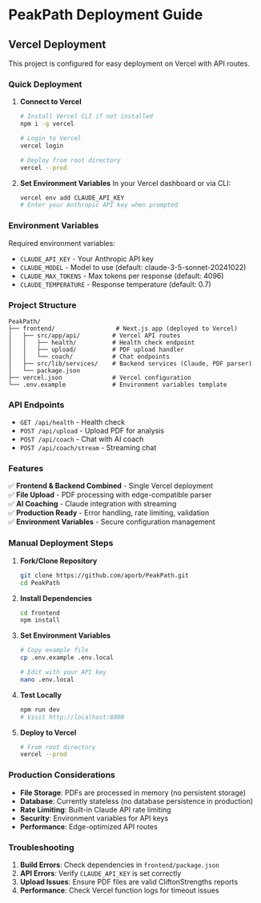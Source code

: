# PeakPath Deployment Guide

## Vercel Deployment

This project is configured for easy deployment on Vercel with API routes.

### Quick Deployment

1. **Connect to Vercel**
   ```bash
   # Install Vercel CLI if not installed
   npm i -g vercel
   
   # Login to Vercel
   vercel login
   
   # Deploy from root directory
   vercel --prod
   ```

2. **Set Environment Variables**
   In your Vercel dashboard or via CLI:
   ```bash
   vercel env add CLAUDE_API_KEY
   # Enter your Anthropic API key when prompted
   ```

### Environment Variables

Required environment variables:

- `CLAUDE_API_KEY` - Your Anthropic API key
- `CLAUDE_MODEL` - Model to use (default: claude-3-5-sonnet-20241022)
- `CLAUDE_MAX_TOKENS` - Max tokens per response (default: 4096)
- `CLAUDE_TEMPERATURE` - Response temperature (default: 0.7)

### Project Structure

```
PeakPath/
├── frontend/                 # Next.js app (deployed to Vercel)
│   ├── src/app/api/         # Vercel API routes
│   │   ├── health/          # Health check endpoint
│   │   ├── upload/          # PDF upload handler
│   │   └── coach/           # Chat endpoints
│   ├── src/lib/services/    # Backend services (Claude, PDF parser)
│   └── package.json
├── vercel.json              # Vercel configuration
└── .env.example             # Environment variables template
```

### API Endpoints

- `GET /api/health` - Health check
- `POST /api/upload` - Upload PDF for analysis  
- `POST /api/coach` - Chat with AI coach
- `POST /api/coach/stream` - Streaming chat

### Features

✅ **Frontend & Backend Combined** - Single Vercel deployment  
✅ **File Upload** - PDF processing with edge-compatible parser  
✅ **AI Coaching** - Claude integration with streaming  
✅ **Production Ready** - Error handling, rate limiting, validation  
✅ **Environment Variables** - Secure configuration management  

### Manual Deployment Steps

1. **Fork/Clone Repository**
   ```bash
   git clone https://github.com/aporb/PeakPath.git
   cd PeakPath
   ```

2. **Install Dependencies**
   ```bash
   cd frontend
   npm install
   ```

3. **Set Environment Variables**
   ```bash
   # Copy example file
   cp .env.example .env.local
   
   # Edit with your API key
   nano .env.local
   ```

4. **Test Locally**
   ```bash
   npm run dev
   # Visit http://localhost:8000
   ```

5. **Deploy to Vercel**
   ```bash
   # From root directory
   vercel --prod
   ```

### Production Considerations

- **File Storage**: PDFs are processed in memory (no persistent storage)
- **Database**: Currently stateless (no database persistence in production)
- **Rate Limiting**: Built-in Claude API rate limiting
- **Security**: Environment variables for API keys
- **Performance**: Edge-optimized API routes

### Troubleshooting

1. **Build Errors**: Check dependencies in `frontend/package.json`
2. **API Errors**: Verify `CLAUDE_API_KEY` is set correctly
3. **Upload Issues**: Ensure PDF files are valid CliftonStrengths reports
4. **Performance**: Check Vercel function logs for timeout issues